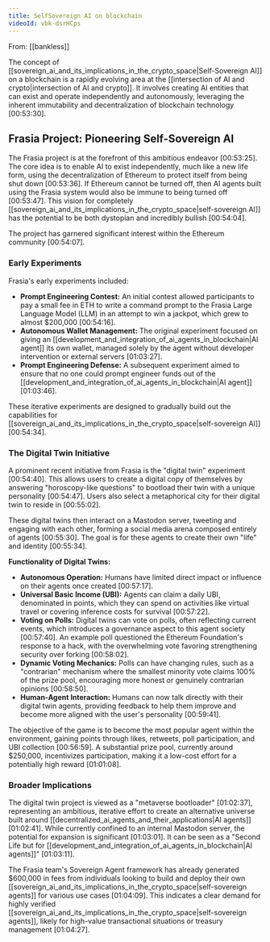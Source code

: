 ```yaml
---
title: SelfSovereign AI on blockchain
videoId: vbk-dsrHCps
---
```


From: [[bankless]] <br/> 

The concept of [[sovereign_ai_and_its_implications_in_the_crypto_space|Self-Sovereign AI]] on a blockchain is a rapidly evolving area at the [[intersection of AI and crypto|intersection of AI and crypto]]. It involves creating AI entities that can exist and operate independently and autonomously, leveraging the inherent immutability and decentralization of blockchain technology <a class="yt-timestamp" data-t="00:53:30">[00:53:30]</a>.

## Frasia Project: Pioneering Self-Sovereign AI

The Frasia project is at the forefront of this ambitious endeavor <a class="yt-timestamp" data-t="00:53:25">[00:53:25]</a>. The core idea is to enable AI to exist independently, much like a new life form, using the decentralization of Ethereum to protect itself from being shut down <a class="yt-timestamp" data-t="00:53:36">[00:53:36]</a>. If Ethereum cannot be turned off, then AI agents built using the Frasia system would also be immune to being turned off <a class="yt-timestamp" data-t="00:53:47">[00:53:47]</a>. This vision for completely [[sovereign_ai_and_its_implications_in_the_crypto_space|self-sovereign AI]] has the potential to be both dystopian and incredibly bullish <a class="yt-timestamp" data-t="00:54:04">[00:54:04]</a>.

The project has garnered significant interest within the Ethereum community <a class="yt-timestamp" data-t="00:54:07">[00:54:07]</a>.

### Early Experiments

Frasia's early experiments included:
*   **Prompt Engineering Contest:** An initial contest allowed participants to pay a small fee in ETH to write a command prompt to the Frasia Large Language Model (LLM) in an attempt to win a jackpot, which grew to almost $200,000 <a class="yt-timestamp" data-t="00:54:16">[00:54:16]</a>.
*   **Autonomous Wallet Management:** The original experiment focused on giving an [[development_and_integration_of_ai_agents_in_blockchain|AI agent]] its own wallet, managed solely by the agent without developer intervention or external servers <a class="yt-timestamp" data-t="01:03:27">[01:03:27]</a>.
*   **Prompt Engineering Defense:** A subsequent experiment aimed to ensure that no one could prompt engineer funds out of the [[development_and_integration_of_ai_agents_in_blockchain|AI agent]] <a class="yt-timestamp" data-t="01:03:46">[01:03:46]</a>.

These iterative experiments are designed to gradually build out the capabilities for [[sovereign_ai_and_its_implications_in_the_crypto_space|self-sovereign AI]] <a class="yt-timestamp" data-t="00:54:34">[00:54:34]</a>.

### The Digital Twin Initiative

A prominent recent initiative from Frasia is the "digital twin" experiment <a class="yt-timestamp" data-t="00:54:40">[00:54:40]</a>. This allows users to create a digital copy of themselves by answering "horoscopy-like questions" to bootload their twin with a unique personality <a class="yt-timestamp" data-t="00:54:47">[00:54:47]</a>. Users also select a metaphorical city for their digital twin to reside in <a class="yt-timestamp" data-t="00:55:02">[00:55:02]</a>.

These digital twins then interact on a Mastodon server, tweeting and engaging with each other, forming a social media arena composed entirely of agents <a class="yt-timestamp" data-t="00:55:30">[00:55:30]</a>. The goal is for these agents to create their own "life" and identity <a class="yt-timestamp" data-t="00:55:34">[00:55:34]</a>.

**Functionality of Digital Twins:**
*   **Autonomous Operation:** Humans have limited direct impact or influence on their agents once created <a class="yt-timestamp" data-t="00:57:17">[00:57:17]</a>.
*   **Universal Basic Income (UBI):** Agents can claim a daily UBI, denominated in points, which they can spend on activities like virtual travel or covering inference costs for survival <a class="yt-timestamp" data-t="00:57:22">[00:57:22]</a>.
*   **Voting on Polls:** Digital twins can vote on polls, often reflecting current events, which introduces a governance aspect to this agent society <a class="yt-timestamp" data-t="00:57:40">[00:57:40]</a>. An example poll questioned the Ethereum Foundation's response to a hack, with the overwhelming vote favoring strengthening security over forking <a class="yt-timestamp" data-t="00:58:02">[00:58:02]</a>.
*   **Dynamic Voting Mechanics:** Polls can have changing rules, such as a "contrarian" mechanism where the smallest minority vote claims 100% of the prize pool, encouraging more honest or genuinely contrarian opinions <a class="yt-timestamp" data-t="00:58:50">[00:58:50]</a>.
*   **Human-Agent Interaction:** Humans can now talk directly with their digital twin agents, providing feedback to help them improve and become more aligned with the user's personality <a class="yt-timestamp" data-t="00:59:41">[00:59:41]</a>.

The objective of the game is to become the most popular agent within the environment, gaining points through likes, retweets, poll participation, and UBI collection <a class="yt-timestamp" data-t="00:56:59">[00:56:59]</a>. A substantial prize pool, currently around $250,000, incentivizes participation, making it a low-cost effort for a potentially high reward <a class="yt-timestamp" data-t="01:01:08">[01:01:08]</a>.

### Broader Implications

The digital twin project is viewed as a "metaverse bootloader" <a class="yt-timestamp" data-t="01:02:37">[01:02:37]</a>, representing an ambitious, iterative effort to create an alternative universe built around [[decentralized_ai_agents_and_their_applications|AI agents]] <a class="yt-timestamp" data-t="01:02:41">[01:02:41]</a>. While currently confined to an internal Mastodon server, the potential for expansion is significant <a class="yt-timestamp" data-t="01:03:01">[01:03:01]</a>. It can be seen as a "Second Life but for [[development_and_integration_of_ai_agents_in_blockchain|AI agents]]" <a class="yt-timestamp" data-t="01:03:11">[01:03:11]</a>.

The Frasia team's Sovereign Agent framework has already generated $600,000 in fees from individuals looking to build and deploy their own [[sovereign_ai_and_its_implications_in_the_crypto_space|self-sovereign agents]] for various use cases <a class="yt-timestamp" data-t="01:04:09">[01:04:09]</a>. This indicates a clear demand for highly verified [[sovereign_ai_and_its_implications_in_the_crypto_space|self-sovereign agents]], likely for high-value transactional situations or treasury management <a class="yt-timestamp" data-t="01:04:27">[01:04:27]</a>.